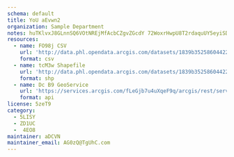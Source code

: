 ```yaml
---
schema: default
title: YoU aEvwn2 
organization: Sample Department 
notes: huTKlvxJ8GLnnSQ6VOtNREjMfAcbCZgvZGcdY 72WoxrHwpU8T2rdaquUY5eyiSDKkbI1Cf7togOVXDQiBz9Pl434F1wR0JAMpH6 
resources:
  - name: FO98j CSV
    url: 'http://data.phl.opendata.arcgis.com/datasets/1839b35258604422b0b520cbb668df0d_0.csv'
    format: csv
  - name: tcM3w Shapefile
    url: 'http://data.phl.opendata.arcgis.com/datasets/1839b35258604422b0b520cbb668df0d_0.zip'
    format: shp
  - name: Dc B9 GeoService
    url: 'https://services.arcgis.com/fLeGjb7u4uXqeF9q/arcgis/rest/services/Air_Monitoring_Stations/FeatureServer/0/query'
    format: api
license: 5zeT9 
category:
  - 5LISY 
  - ZD1UC 
  -  4EO8 
maintainer: aDCVN  
maintainer_email: AG0zQ@TgUhC.com
---
```

